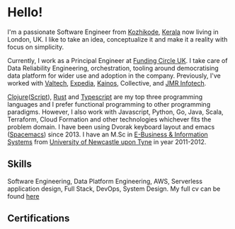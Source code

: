 # Hello!

I'm a passionate Software Engineer from
[Kozhikode](https://en.wikipedia.org/wiki/Kozhikode),
[Kerala](https://en.wikipedia.org/wiki/Kerala) now living in London, UK. I like
to take an idea, conceptualize it and make it a reality with focus on
simplicity.

Currently, I work as a Principal Engineer at [Funding Circle
UK](https://fundingcircle.com/uk/). I take care of Data Reliability Engineering,
orchestration, tooling around democratising data platform for wider use and
adoption in the company. Previously, I've worked with
[Valtech](https://www.valtech.com/en-gb/),
[Expedia](https://www.expedia.co.uk/), [Kainos](https://www.kainos.com/),
Collective, and [JMR Infotech](https://jmrinfotech.com/).

[Clojure](https://clojure.org)([Script](https://clojurescript.org)),
[Rust](https://www.rust-lang.org/) and
[Typescript](https://www.typescriptlang.org/) are my top three programming
languages and I prefer functional programming to other programming paradigms.
However, I also work with Javascript, Python, Go, Java, Scala, Terraform, Cloud
Formation and other technologies whichever fits the problem domain. I have been
using Dvorak keyboard layout and emacs ([Spacemacs](http://spacemacs.org/))
since 2013. I have an M.Sc in [E-Business & Information
Systems](https://www.ncl.ac.uk/postgraduate/courses/degrees/e-business-information-systems-msc/)
from [University of Newcastle upon Tyne](https://www.ncl.ac.uk/) in year
2011-2012.

## Skills

Software Engineering, Data Platform Engineering, AWS, Serverless application
design, Full Stack, DevOps, System Design. My full cv can be found
<a href="/cv">here</a>

## Certifications

<Certifications/>
